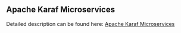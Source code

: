 ## Apache Karaf Microservices

Detailed description can be found here: [Apache Karaf Microservices](https://piotrminkowski.com/2017/03/07/apache-karaf-microservices/) 
